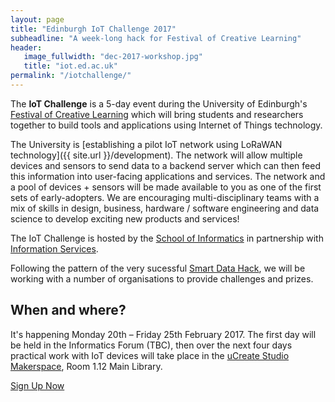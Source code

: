 ```yaml
---
layout: page
title: "Edinburgh IoT Challenge 2017"
subheadline: "A week-long hack for Festival of Creative Learning"
header:
   image_fullwidth: "dec-2017-workshop.jpg"
   title: "iot.ed.ac.uk"
permalink: "/iotchallenge/"
---
```


The **IoT Challenge** is a 5-day event during the University of Edinburgh's [Festival of Creative Learning](hhttp://www.festivalofcreativelearning.ed.ac.uk) which will bring students and researchers together to build tools and applications using Internet of Things technology.

The University is [establishing a pilot IoT network using LoRaWAN technology]({{ site.url }}/development). The network will allow multiple devices and sensors to send data to a backend server which can then feed this information into user-facing applications and services. The network and a pool of devices + sensors will be made available to you as one of the first sets of early-adopters. We are encouraging multi-disciplinary teams with a mix of skills in design, business, hardware / software engineering and data science to develop exciting new products and services!

The IoT Challenge is hosted by the [School of Informatics](http://www.ed.ac.uk/schools-departments/informatics/) in partnership with [Information Services](http://www.ed.ac.uk/information-services).
<!-- , [The School of Social and Political Sciences](http://www.sps.ed.ac.uk), [The Global Development Academy](http://www.ed.ac.uk/schools-departments/global-development)  
and [Edinburgh Living Lab](hgttp://edinburghlivinglab.org)
-->
Following the pattern of the very sucessful [Smart Data Hack](http://smartdatahack.org), we will be working with a number of organisations to provide challenges and prizes.

## When and where?

It's happening  Monday 20th &ndash; Friday 25th February 2017. The first day will be held in the Informatics Forum (TBC), then over the next four days practical work with IoT devices will take place in the [uCreate Studio Makerspace](http://www.ed.ac.uk/information-services/learning-technology/supporting-learning-and-teaching/ucreatestudio), Room 1.12 Main Library. 
<!-- See the [schedule](http://smartdatahack.org/#id201620140104schedule) for more details. -->

<div class="row t60">
        <div class="small-12 text-center columns">
            <a class="button large radius" href="https://www.events.ed.ac.uk/index.cfm?event=book&scheduleId=23205" target="_blank" >
            Sign Up Now
            </a>
        </div><!-- /.small-12.columns -->
</div><!-- /.row -->

<br/>